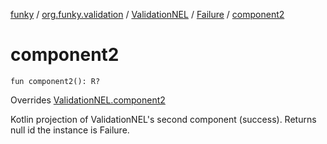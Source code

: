 [funky](../../../index.md) / [org.funky.validation](../../index.md) / [ValidationNEL](../index.md) / [Failure](index.md) / [component2](.)

# component2

`fun component2(): R?`

Overrides [ValidationNEL.component2](../component2.md)

Kotlin projection of ValidationNEL's second component (success). Returns null id the instance is Failure.

